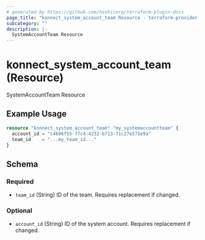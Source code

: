 ```yaml
---
# generated by https://github.com/hashicorp/terraform-plugin-docs
page_title: "konnect_system_account_team Resource - terraform-provider-konnect"
subcategory: ""
description: |-
  SystemAccountTeam Resource
---
```


# konnect_system_account_team (Resource)

SystemAccountTeam Resource

## Example Usage

```terraform
resource "konnect_system_account_team" "my_systemaccountteam" {
  account_id = "c4b96f55-77c4-4232-b713-71c27e575e9a"
  team_id    = "...my_team_id..."
}
```

<!-- schema generated by tfplugindocs -->
## Schema

### Required

- `team_id` (String) ID of the team. Requires replacement if changed.

### Optional

- `account_id` (String) ID of the system account. Requires replacement if changed.
